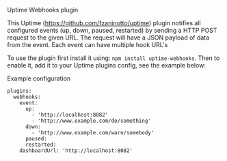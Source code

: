 Uptime Webhooks plugin

This Uptime (https://github.com/fzaninotto/uptime) plugin notifies all configured events (up, down, paused, restarted) by sending a HTTP POST request to the given URL. The request will have a JSON payload of data from the event. Each event can have multiple hook URL's

To use the plugin first install it using: ```npm install uptime-webhooks```. Then to enable it, add it to your Uptime plugins config, see the example below:

Example configuration

```
plugins:
  webhooks:
    event:
      up:
        - 'http://localhost:8082'
        - 'http://www.example.com/do/something'
      down:
        - 'http://www.example.com/warn/somebody'
      paused:
      restarted:
    dashboardUrl: 'http://localhost:8082'
```
